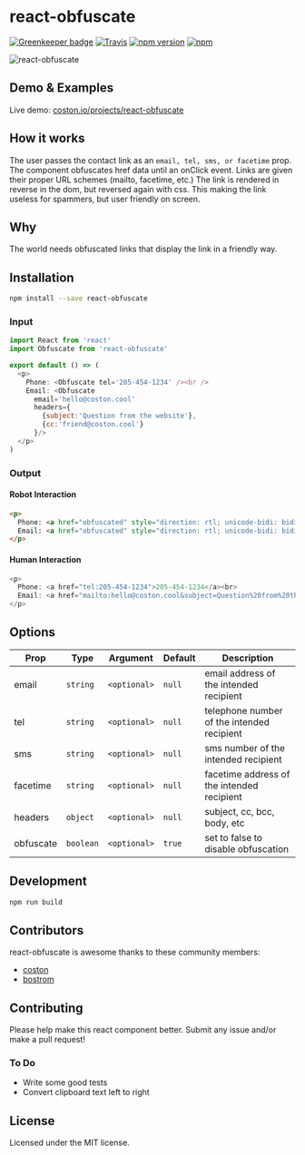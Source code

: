 # react-obfuscate 

[![Greenkeeper badge](https://badges.greenkeeper.io/coston/react-obfuscate.svg)](https://greenkeeper.io/)
[![Travis](https://img.shields.io/travis/coston/react-obfuscate.svg)](https://travis-ci.org/coston/react-obfuscate)
[![npm version](https://badge.fury.io/js/react-obfuscate.svg)](https://www.npmjs.com/package/react-obfuscate)
[![npm](https://img.shields.io/npm/dm/react-obfuscate.svg)](https://www.npmjs.com/package/react-obfuscate)

![react-obfuscate](https://user-images.githubusercontent.com/7424180/28096225-c2f07142-666c-11e7-96ab-c12f34d1b86f.png)


## Demo & Examples

Live demo: [coston.io/projects/react-obfuscate](https://coston.io/dev/react-obfuscate/)


## How it works
The user passes the contact link as an ```email, tel, sms, or facetime``` prop. The component obfuscates href data until an onClick event. Links are given their proper URL schemes (mailto, facetime, etc.) The link is rendered in reverse in the dom, but reversed again with css. This making the link useless for spammers, but user friendly on screen.

## Why
The world needs obfuscated links that display the link in a friendly way.

## Installation
```bash
npm install --save react-obfuscate
```

### Input 
```js
import React from 'react'
import Obfuscate from 'react-obfuscate'

export default () => (
  <p>
    Phone: <Obfuscate tel='205-454-1234' /><br />
    Email: <Obfuscate 
      email='hello@coston.cool' 
      headers={
        {subject:'Question from the website'},
        {cc:'friend@coston.cool'}
      }/>
  </p>
)
```

### Output
#### Robot Interaction
```html
<p>
  Phone: <a href="obfuscated" style="direction: rtl; unicode-bidi: bidi-override;">4321-454-502</a><br>
  Email: <a href="obfuscated" style="direction: rtl; unicode-bidi: bidi-override;">looc.notsoc@olleh</a>
</p>
```

#### Human Interaction
```js
<p>
  Phone: <a href="tel:205-454-1234">205-454-1234</a><br>
  Email: <a href="mailto:hello@coston.cool&subject=Question%20from%20the%20website&cc=friend@coston.cool">hello@coston.cool</a>
</p>
```

## Options

Prop      | Type      | Argument     | Default   | Description
----------|-----------|--------------|-----------|------------
email     | `string`  | `<optional>` | `null`    | email address of the intended recipient
tel       | `string`  | `<optional>` | `null`    | telephone number of the intended recipient
sms       | `string`  | `<optional>` | `null`    | sms number of the intended recipient
facetime  | `string`  | `<optional>` | `null`    | facetime address of the intended recipient
headers   | `object`  | `<optional>` | `null`    | subject, cc, bcc, body, etc
obfuscate | `boolean` | `<optional>` | `true`    | set to false to disable obfuscation


## Development

```bash
npm run build
```

## Contributors
react-obfuscate is awesome thanks to these community members:
- [coston](https://github.com/coston)
- [bostrom](https://github.com/bostrom)

## Contributing
Please help make this react component better. Submit any issue and/or make a pull request!

### To Do
- Write some good tests
- Convert clipboard text left to right

## License
Licensed under the MIT license.
